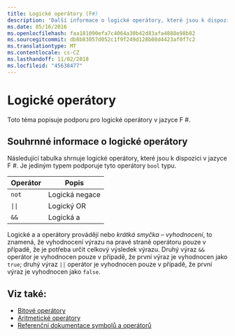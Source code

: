 ```yaml
---
title: Logické operátory (F#)
description: 'Další informace o logické operátory, které jsou k dispozici v programovacím jazyce F #.'
ms.date: 05/16/2016
ms.openlocfilehash: faa181090efa7c4064a30b42d83afa4888e98b82
ms.sourcegitcommit: db8b83057d052c1f9f249d128b08d4423af0f7c2
ms.translationtype: MT
ms.contentlocale: cs-CZ
ms.lasthandoff: 11/02/2018
ms.locfileid: "45638477"
---
```

# <a name="boolean-operators"></a>Logické operátory

Toto téma popisuje podporu pro logické operátory v jazyce F #.

## <a name="summary-of-boolean-operators"></a>Souhrnné informace o logické operátory

Následující tabulka shrnuje logické operátory, které jsou k dispozici v jazyce F #. Je jediným typem podporuje tyto operátory `bool` typu.

|Operátor|Popis|
|--------|-----------|
|`not`|Logická negace|
|<code>&#124;&#124;</code>|Logický OR|
|`&&`|Logická a|

Logické a a operátory provádějí nebo *krátká smyčka – vyhodnocení*, to znamená, že vyhodnocení výrazu na pravé straně operátoru pouze v případě, že je potřeba určit celkový výsledek výrazu. Druhý výraz `&&` operátor je vyhodnocen pouze v případě, že první výraz je vyhodnocen jako `true`; druhý výraz `||` operátor je vyhodnocen pouze v případě, že první výraz je vyhodnocen jako `false`.

## <a name="see-also"></a>Viz také:

- [Bitové operátory](bitwise-operators.md)
- [Aritmetické operátory](arithmetic-operators.md)
- [Referenční dokumentace symbolů a operátorů](index.md)
